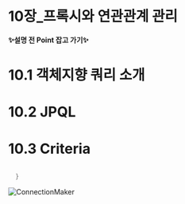 # 10장_프록시와 연관관계 관리

<b>✨설명 전 Point 잡고 가기✨</b> 

# 10.1 객체지향 쿼리 소개 
# 10.2 JPQL
# 10.3 Criteria

```java

  }
```
![ConnectionMaker](./images/5.3.PNG)   
